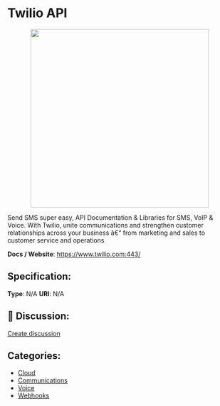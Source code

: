 # Twilio API
<p align="center">
    <img width="400" src="https://raw.githubusercontent.com/apis-list/apis-list/apis/twilio-api/logo_256x256.png" />
</p>

Send SMS super easy, API Documentation & Libraries for SMS, VoIP & Voice. With Twilio, unite communications and strengthen customer relationships across your business â€“ from marketing and sales to customer service and operations

**Docs / Website**: https://www.twilio.com:443/

## Specification:
**Type**:  N/A 
**URI**:  N/A 

## 💬 Discussion:
[Create discussion](link)

## Categories:
- [Cloud](https://github.com/apis-list/apis-list#cloud)
- [Communications](https://github.com/apis-list/apis-list#communications)
- [Voice](https://github.com/apis-list/apis-list#voice)
- [Webhooks](https://github.com/apis-list/apis-list#webhooks)





